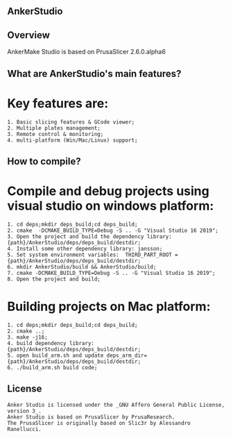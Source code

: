 ## AnkerStudio

## Overview
AnkerMake Studio is based on PrusaSlicer 2.6.0.alpha6

## What are AnkerStudio's main features?

# Key features are:
	1. Basic slicing features & GCode viewer;
	2. Multiple plates management;
	3. Remote control & monitoring;
	4. multi-platform (Win/Mac/Linux) support;
	
## How to compile?

# Compile and debug projects using visual studio on windows platform:
	1. cd deps;mkdir deps_build;cd deps_build;
	2. cmake  -DCMAKE_BUILD_TYPE=Debug -S .. -G "Visual Studio 16 2019";
	3. Open the project and build the dependency library: {path}/AnkerStudio/deps/deps_build/destdir;
	4. Install some other dependency library: jansson;
	5. Set system environment variables:  THIRD_PART_ROOT = {path}/AnkerStudio/deps/deps_build/destdir;
	6. mkdir AnkerStudio/build && AnkerStudio/build;
	7. cmake -DCMAKE_BUILD_TYPE=Debug -S .. -G "Visual Studio 16 2019";
	8. Open the project and build;
	
# Building projects on Mac platform:
	1. cd deps;mkdir deps_build;cd deps_build;
	2. cmake ..;
	3. make -j16;
	4. build dependency library: {path}/AnkerStudio/deps/deps_build/destdir;
	5. open build_arm.sh and update deps_arm_dir={path}/AnkerStudio/deps/deps_build/destdir;
	6. ./build_arm.sh build code;

## License
	Anker Studio is licensed under the _GNU Affero General Public License, version 3_. 
	Anker Studio is based on PrusaSlicer by PrusaResearch.
	The PrusaSlicer is originally based on Slic3r by Alessandro Ranellucci.
